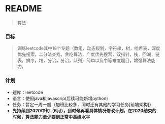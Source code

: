 # README
> 算法

### 目标
> 训练leetcode其中18个专题（数组，动态规划，字符串，树，哈希表，深度优先搜索，二分法查找，贪吃算法，广度优先搜索，双指针，栈，回溯，链表，排序，堆，分治，分治，队列）简单以及中等难度题目，增强算法能力。

### 计划
- 题库：leetcode
- 语言：使用java和javascrip(后续可能新增python)
- 任务：暂定一周一题（加班比较多，同时还有其他的学习任务[前端架构]）
- **先持续到2020中旬（6月），到时候再看具体情况修改计划，在2020结束的时候，算法能力至少要到正常中高级水平**